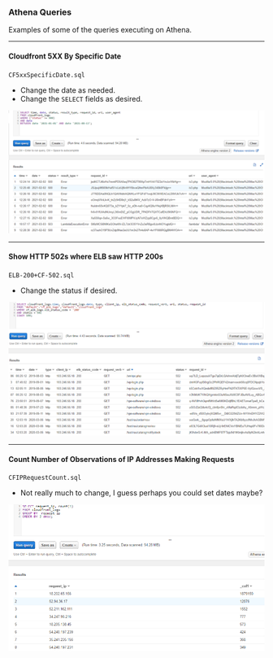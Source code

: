 ### Athena Queries
Examples of some of the queries executing on Athena.

---
#### Cloudfront 5XX By Specific Date
`CF5xxSpecificDate.sql`
- Change the date as needed.
- Change the `SELECT` fields as desired.

<img src="../.resources/5xxSpecificDate.png" alt="5xxSpecificDate" width="auto"/>

---
#### Show HTTP 502s where ELB saw HTTP 200s
`ELB-200+CF-502.sql`
- Change the status if desired.

<img src="../.resources/ELB200CF502.png" alt="ELB200CF502" width="auto"/>

---
#### Count Number of Observations of IP Addresses Making Requests
`CFIPRequestCount.sql`
- Not really much to change, I guess perhaps you could set dates maybe?

<img src="../.resources/RequestIpCount.png" alt="RequestIpCount" width="auto"/>
